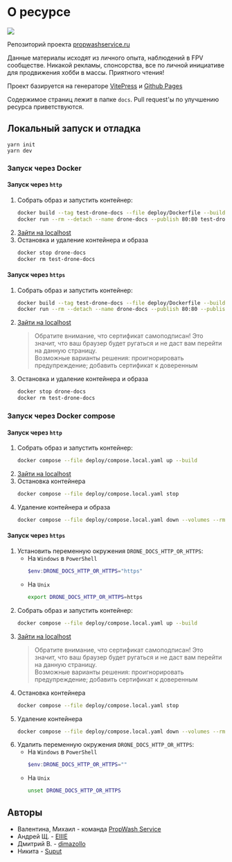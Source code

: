 # О ресурсе

![](docs/assets/hero-bg.jpg)

Репозиторий проекта [propwashservice.ru](http://propwashservice.ru)

Данные материалы исходят из личного опыта, наблюдений в FPV сообществе. Никакой рекламы, спонсорства, все по личной инициативе для продвижения хобби в массы. Приятного чтения!

Проект базируется на генераторе [VitePress](https://vitepress.vuejs.org) и [Github Pages](https://pages.github.com/)

Содержимое страниц лежит в папке `docs`. Pull request'ы по улучшению ресурса приветствуются.

## Локальный запуск и отладка

```shell
yarn init
yarn dev
```

### Запуск через Docker

#### Запуск через `http`
1. Собрать образ и запустить контейнер:
    ```bash
    docker build --tag test-drone-docs --file deploy/Dockerfile --build-arg HTTP_OR_HTTPS=http .
    docker run --rm --detach --name drone-docs --publish 80:80 test-drone-docs
    ```
1. [Зайти на localhost](http://localhost:80)
1. Остановка и удаление контейнера и образа
    ```bash
    docker stop drone-docs
    docker rm test-drone-docs
    ```
#### Запуск через `https`
1. Собрать образ и запустить контейнер:
    ```bash
    docker build --tag test-drone-docs --file deploy/Dockerfile --build-arg HTTP_OR_HTTPS=https .
    docker run --rm --detach --name drone-docs --publish 80:80 --publish 443:443 test-drone-docs
    ```
1. [Зайти на localhost](https://localhost:443)
    > Обратите внимание, что сертификат самоподписан! Это значит, что ваш браузер будет ругаться и не даст вам перейти на данную страницу.  
    Возможные варианты решения: проигнорировать предупреждение; добавить сертификат к доверенным
1. Остановка и удаление контейнера и образа
    ```bash
    docker stop drone-docs
    docker rm test-drone-docs
    ```

### Запуск через Docker compose
#### Запуск через `http`
1. Собрать образ и запустить контейнер:
    ```bash
    docker compose --file deploy/compose.local.yaml up --build
    ```
1. [Зайти на localhost](http://localhost:80)
1. Остановка контейнера
    ```bash
    docker compose --file deploy/compose.local.yaml stop
    ```
1. Удаление контейнера и образа
    ```bash
    docker compose --file deploy/compose.local.yaml down --volumes --rmi

    ```
#### Запуск через `https`
1. Установить переменную окружения `DRONE_DOCS_HTTP_OR_HTTPS`:
    - На `Windows` в `PowerShell`
        ```ps1
        $env:DRONE_DOCS_HTTP_OR_HTTPS="https"
        ```
    - На `Unix`
        ```bash
        export DRONE_DOCS_HTTP_OR_HTTPS=https
        ```
1. Собрать образ и запустить контейнер:
    ```bash
    docker compose --file deploy/compose.local.yaml up --build
    ```
1. [Зайти на localhost](https://localhost:443)
    > Обратите внимание, что сертификат самоподписан! Это значит, что ваш браузер будет ругаться и не даст вам перейти на данную страницу.  
    Возможные варианты решения: проигнорировать предупреждение; добавить сертификат к доверенным
1. Остановка контейнера
    ```bash
    docker compose --file deploy/compose.local.yaml stop
    ```
1. Удаление контейнера
    ```bash
    docker compose --file deploy/compose.local.yaml down --volumes --rmi
    ```
1. Удалить переменную окружения `DRONE_DOCS_HTTP_OR_HTTPS`:
    - На `Windows` в `PowerShell`
        ```ps1
        $env:DRONE_DOCS_HTTP_OR_HTTPS=""
        ```
    - На `Unix`
        ```bash
        unset DRONE_DOCS_HTTP_OR_HTTPS
        ```
## Авторы

- Валентина, Михаил - команда [PropWash Service](https://github.com/ikherty)
- Андрей Щ. - [EIIIE](https://github.com/EIIIE)
- Дмитрий В. - [dimazollo](https://github.com/dimazollo)
- Никита - [Suput](https://github.com/Suput)
